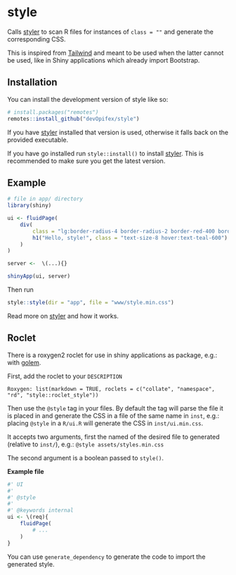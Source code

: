 <!-- badges: start -->
<!-- badges: end -->

# style

Calls [styler](https://github.com/devOpifex/styler) to scan
R files for instances of `class = ""` and generate the 
corresponding CSS.

This is inspired from [Tailwind](https://tailwindcss.com/)
and meant to be used when the latter cannot be used, like in
Shiny applications which already import Bootstrap.

## Installation

You can install the development version of style like so:

``` r
# install.packages("remotes")
remotes::install_github("devOpifex/style")
```

If you have [styler](https://github.com/devOpifex/styler) installed
that version is used, otherwise it falls back on the provided
executable.

If you have go installed run `style::install()` to install 
[styler](https://github.com/devOpifex/styler).
This is recommended to make sure you get the latest version.

## Example

``` r
# file in app/ directory
library(shiny)

ui <- fluidPage(
    div(
        class = "lg:border-radius-4 border-radius-2 border-red-400 border-width-1 sh-lg p-x-2 p-y-4",
        h1("Hello, style!", class = "text-size-8 hover:text-teal-600")
    )
)

server <-  \(...){}

shinyApp(ui, server)
```

Then run

```r
style::style(dir = "app", file = "www/style.min.css")
```

Read more on [styler](https://github.com/devOpifex/styler) and how it works.

## Roclet

There is a roxygen2 roclet for use in shiny applications as package,
e.g.: with [golem](https://github.com/ThinkR-open/golem).

First, add the roclet to your `DESCRIPTION`

```
Roxygen: list(markdown = TRUE, roclets = c("collate", "namespace", "rd", "style::roclet_style"))
```

Then use the `@style` tag in your files.
By default the tag will parse the file it is placed in and 
generate the CSS in a file of the same name in `inst`, e.g.:
placing `@style` in a `R/ui.R` will generate the CSS in `inst/ui.min.css`.

It accepts two arguments, first the named of the desired file to generated 
(relative to `inst/`), e.g.: `@style assets/styles.min.css`

The second argument is a boolean passed to `style()`.

__Example file__

```r
#' UI
#'
#' @style
#' 
#' @keywords internal
ui <- \(req){
    fluidPage(
        # ...
    )
}
```

You can use `generate_dependency` to generate the code to import the generated style.

